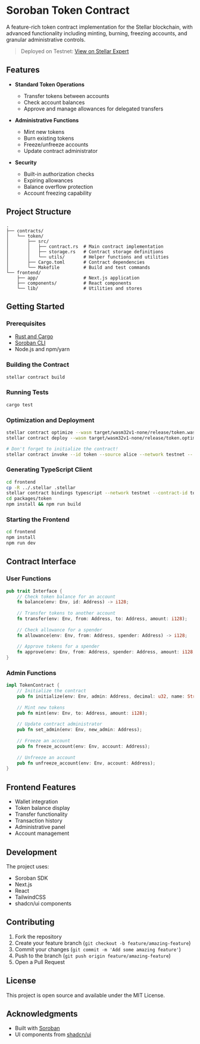 # Soroban Token Contract

A feature-rich token contract implementation for the Stellar blockchain, with advanced functionality including minting, burning, freezing accounts, and granular administrative controls.

> Deployed on Testnet: [View on Stellar Expert](https://stellar.expert/explorer/testnet/contract/CCRNUHL5YMSNC4D3JZIRB22IQEVUXK6OTGI2RHNPU77C3IDTWCWQWXHY)

## Features

- **Standard Token Operations**
  - Transfer tokens between accounts
  - Check account balances
  - Approve and manage allowances for delegated transfers

- **Administrative Functions**
  - Mint new tokens
  - Burn existing tokens
  - Freeze/unfreeze accounts
  - Update contract administrator

- **Security**
  - Built-in authorization checks
  - Expiring allowances
  - Balance overflow protection
  - Account freezing capability

## Project Structure

```plaintext
.
├── contracts/
│   └── token/
│       ├── src/
│       │   ├── contract.rs  # Main contract implementation
│       │   ├── storage.rs   # Contract storage definitions
│       │   └── utils/       # Helper functions and utilities
│       ├── Cargo.toml       # Contract dependencies
│       └── Makefile         # Build and test commands
└── frontend/
    ├── app/                 # Next.js application
    ├── components/          # React components
    └── lib/                 # Utilities and stores
```

## Getting Started

### Prerequisites

- [Rust and Cargo](https://www.rust-lang.org/tools/install)
- [Soroban CLI](https://developers.stellar.org/docs/build/smart-contracts/getting-started/setup)
- Node.js and npm/yarn

### Building the Contract

```bash
stellar contract build
```

### Running Tests

```bash
cargo test
```

### Optimization and Deployment

```bash
stellar contract optimize --wasm target/wasm32v1-none/release/token.wasm
stellar contract deploy --wasm target/wasm32v1-none/release/token.optimized.wasm --source alice --network testnet --alias token

# Don't forget to initialize the contract!
stellar contract invoke --id token --source alice --network testnet -- initialize --admin alice --decimal 18 --name "Osi Token" --symbol OSI
```

### Generating TypeScript Client

```bash
cd frontend
cp -R ../.stellar .stellar
stellar contract bindings typescript --network testnet --contract-id token --output-dir packages/token --overwrite
cd packages/token
npm install && npm run build
```

### Starting the Frontend

```bash
cd frontend
npm install
npm run dev
```

## Contract Interface

### User Functions

```rust
pub trait Interface {
    // Check token balance for an account
    fn balance(env: Env, id: Address) -> i128;
    
    // Transfer tokens to another account
    fn transfer(env: Env, from: Address, to: Address, amount: i128);
    
    // Check allowance for a spender
    fn allowance(env: Env, from: Address, spender: Address) -> i128;
    
    // Approve tokens for a spender
    fn approve(env: Env, from: Address, spender: Address, amount: i128, expiration_ledger: u32);
}
```

### Admin Functions

```rust
impl TokenContract {
    // Initialize the contract
    pub fn initialize(env: Env, admin: Address, decimal: u32, name: String, symbol: String);
    
    // Mint new tokens
    pub fn mint(env: Env, to: Address, amount: i128);
    
    // Update contract administrator
    pub fn set_admin(env: Env, new_admin: Address);
    
    // Freeze an account
    pub fn freeze_account(env: Env, account: Address);
    
    // Unfreeze an account
    pub fn unfreeze_account(env: Env, account: Address);
}
```

## Frontend Features

- Wallet integration
- Token balance display
- Transfer functionality
- Transaction history
- Administrative panel
- Account management

## Development

The project uses:

- Soroban SDK
- Next.js
- React
- TailwindCSS
- shadcn/ui components

## Contributing

1. Fork the repository
2. Create your feature branch (`git checkout -b feature/amazing-feature`)
3. Commit your changes (`git commit -m 'Add some amazing feature'`)
4. Push to the branch (`git push origin feature/amazing-feature`)
5. Open a Pull Request

## License

This project is open source and available under the MIT License.

## Acknowledgments

- Built with [Soroban](https://developers.stellar.org/)
- UI components from [shadcn/ui](https://ui.shadcn.com/)
